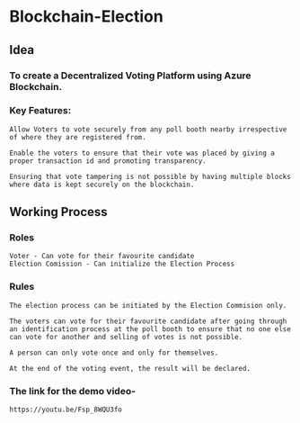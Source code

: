 # Blockchain-Election

## Idea
### To create a Decentralized Voting Platform using Azure Blockchain.
### Key Features:
    Allow Voters to vote securely from any poll booth nearby irrespective of where they are registered from.
    
    Enable the voters to ensure that their vote was placed by giving a proper transaction id and promoting transparency.
    
    Ensuring that vote tampering is not possible by having multiple blocks where data is kept securely on the blockchain.

## Working Process
### Roles
    Voter - Can vote for their favourite candidate
    Election Comission - Can initialize the Election Process
### Rules
    The election process can be initiated by the Election Commision only.
    
    The voters can vote for their favourite candidate after going through an identification process at the poll booth to ensure that no one else can vote for another and selling of votes is not possible.

    A person can only vote once and only for themselves.

    At the end of the voting event, the result will be declared.

### The link for the demo video-
    https://youtu.be/Fsp_8WQU3fo
    
    

